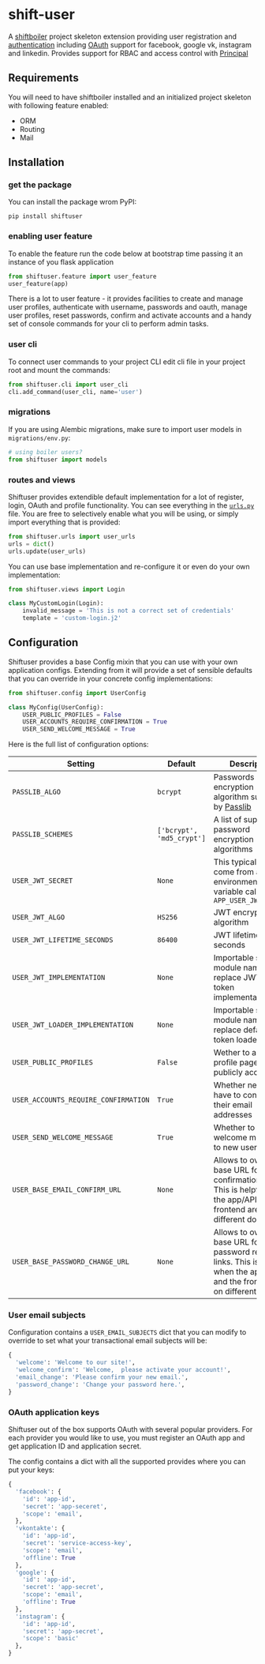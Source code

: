 # shift-user
A [shiftboiler](https://github.com/projectshift/shift-boiler) project skeleton extension providing user registration and [authentication](https://flask-login.readthedocs.io/en/latest/) including [OAuth](https://pythonhosted.org/Flask-OAuth/) support for facebook, google vk, instagram and linkedin.
Provides support for RBAC and access control with [Principal](http://pythonhosted.org/Flask-Principal/)


## Requirements

You will need to have  shiftboiler installed and an initialized project skeleton with following feature enabled:

  * ORM
  * Routing
  * Mail


## Installation

### get the package

You can install the package wrom PyPI:

```
pip install shiftuser
```

### enabling user feature
To enable the feature run the code below at bootstrap time passing it an instance
of you flask application

```python
from shiftuser.feature import user_feature
user_feature(app)
```

There is a lot to user feature - it provides facilities to create and manage user profiles, authenticate with username, passwords and oauth, manage user profiles, reset passwords, confirm and activate accounts and a handy set of console commands for your cli to perform admin tasks.

### user cli
To connect user commands to your project CLI edit cli file in your project root and mount the commands:

```python
from shiftuser.cli import user_cli
cli.add_command(user_cli, name='user')
```

### migrations
If you are using Alembic migrations, make sure to import user models in `migrations/env.py`:

```python
# using boiler users?
from shiftuser import models
```

### routes and views
Shiftuser provides extendible default implementation for a lot of register, login, OAuth and profile functionality. You can see everything in the [`urls.py`](https://github.com/projectshift/shift-user/blob/master/shiftuser/urls.py) file. You are free to selectively enable what you will be using, or simply import everything that is provided: 

```python
from shiftuser.urls import user_urls
urls = dict()
urls.update(user_urls)
```

You can use base implementation and re-configure it or even do your own implementation:

```python
from shiftuser.views import Login

class MyCustomLogin(Login):
    invalid_message = 'This is not a correct set of credentials'
    template = 'custom-login.j2'
```


## Configuration

Shiftuser provides a base Config mixin that you can use with your own application configs. Extending from it will provide a set of sensible defaults that you can override in your concrete config implementations:

```python
from shiftuser.config import UserConfig

class MyConfig(UserConfig):
    USER_PUBLIC_PROFILES = False
    USER_ACCOUNTS_REQUIRE_CONFIRMATION = True
    USER_SEND_WELCOME_MESSAGE = True
```

Here is the full list of configuration options:

| **Setting** | **Default** | **Description** |
|---|---|---|
| `PASSLIB_ALGO` | `bcrypt` | Passwords encryption algorithm supported by [Passlib](https://passlib.readthedocs.io/en/stable/) |
| `PASSLIB_SCHEMES` | `['bcrypt', 'md5_crypt']` | A list of supported password encryption algorithms |
| `USER_JWT_SECRET` | `None` | This typically will come from an environment variable called `APP_USER_JWT_SECRET` |
| `USER_JWT_ALGO` | `HS256` | JWT encryption algorithm |
| `USER_JWT_LIFETIME_SECONDS` | `86400` | JWT lifetime in seconds |
| `USER_JWT_IMPLEMENTATION` | `None` | Importable string module name to replace JWT default token implementation |
| `USER_JWT_LOADER_IMPLEMENTATION` | `None` | Importable string module name to replace default JWT token loader|
| `USER_PUBLIC_PROFILES` | `False` | Wether to allow user profile pages to be publicly accessible |
| `USER_ACCOUNTS_REQUIRE_CONFIRMATION` | `True` | Whether new users have to confirm their email addresses |
| `USER_SEND_WELCOME_MESSAGE` | `True` | Whether to send welcome message to new users |
| `USER_BASE_EMAIL_CONFIRM_URL` | `None` | Allows to override base URL for email confirmation links. This is helpful when the app/API and the frontend are on different domains |
| `USER_BASE_PASSWORD_CHANGE_URL` | `None` | Allows to override base URL for password reset links. This is helpful when the app/API and the frontend are on different domains |

### User email subjects

Configuration contains a `USER_EMAIL_SUBJECTS` dict that you can modify to override to set what your transactional email subjects will be:

```python
{
  'welcome': 'Welcome to our site!',
  'welcome_confirm': 'Welcome,  please activate your account!',
  'email_change': 'Please confirm your new email.',
  'password_change': 'Change your password here.',
}
```

### OAuth application keys

Shiftuser out of the box supports OAuth with several popular providers. For each provider you would like to use, you must register an OAuth app and get application ID and application secret.

The config contains a dict with all the supported provides where you can put your keys:

```python
{
  'facebook': {
    'id': 'app-id',
    'secret': 'app-seceret',
    'scope': 'email',
  },
  'vkontakte': {
    'id': 'app-id',
    'secret': 'service-access-key',
    'scope': 'email',
    'offline': True
  },
  'google': {
    'id': 'app-id',
    'secret': 'app-secret',
    'scope': 'email',
    'offline': True
  },
  'instagram': {
    'id': 'app-id',
    'secret': 'app-secret',
    'scope': 'basic'
  },
}
```


